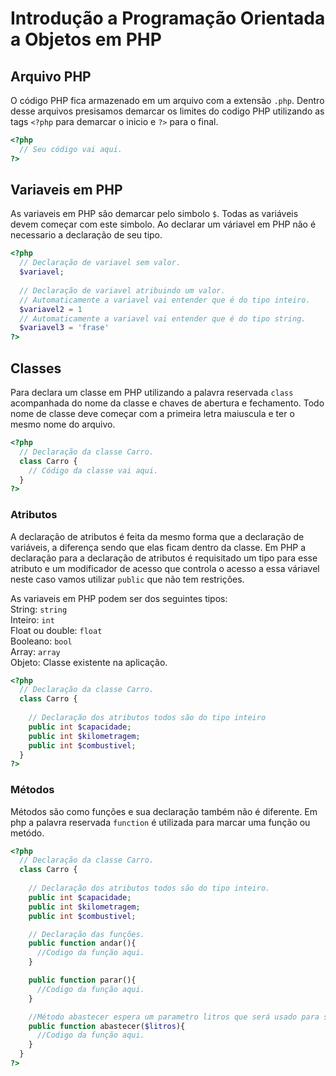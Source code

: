 # Introdução a Programação Orientada a Objetos em PHP

## Arquivo PHP

O código PHP fica armazenado em um arquivo com a extensão `.php`.
Dentro desse arquivos presisamos demarcar os limites do codigo PHP utilizando as tags `<?php` para demarcar o inicio e `?>` para o final.

```php
<?php
  // Seu código vai aqui.
?>
```

## Variaveis em PHP

As variaveis em PHP são demarcar pelo simbolo `$`.
Todas as variáveis devem começar com este simbolo.
Ao declarar um váriavel em PHP não é necessario a declaração de seu tipo.

```php
<?php
  // Declaração de variavel sem valor.
  $variavel;
  
  // Declaração de variavel atribuindo um valor.
  // Automaticamente a variavel vai entender que é do tipo inteiro.
  $variavel2 = 1
  // Automaticamente a variavel vai entender que é do tipo string.
  $variavel3 = 'frase'
?>
```

## Classes

Para declara um classe em PHP utilizando a palavra reservada `class` acompanhada do nome da classe e chaves de abertura e fechamento.
Todo nome de classe deve começar com a primeira letra maiuscula e ter o mesmo nome do arquivo.

```php
<?php
  // Declaração da classe Carro.
  class Carro {
    // Código da classe vai aqui.
  }
?>
```
### Atributos

A declaração de atributos é feita da mesmo forma que a declaração de variáveis, a diferença sendo que elas ficam dentro da classe.
Em PHP a declaração para a declaração de atributos é requisitado um tipo para esse atributo e um modificador de acesso que controla o acesso a essa váriavel neste caso vamos utilizar `public` que não tem restrições.

As variaveis em PHP podem ser dos seguintes tipos:  
String: `string`  
Inteiro: `int`  
Float ou double: `float`  
Booleano: `bool`  
Array: `array`  
Objeto: Classe existente na aplicação.

```php
<?php
  // Declaração da classe Carro.
  class Carro {
    
    // Declaração dos atributos todos são do tipo inteiro
    public int $capacidade;
    public int $kilometragem;
    public int $combustivel;
  }
?>
```
### Métodos
Métodos são como funções e sua declaração também não é diferente.
Em php a palavra reservada `function` é utilizada para marcar uma função ou metódo.

```php
<?php
  // Declaração da classe Carro.
  class Carro {
    
    // Declaração dos atributos todos são do tipo inteiro.
    public int $capacidade;
    public int $kilometragem;
    public int $combustivel;

    // Declaração das funções.
    public function andar(){
      //Codigo da função aqui.
    }

    public function parar(){
      //Codigo da função aqui.
    }

    //Método abastecer espera um parametro litros que será usado para saber a quantia a colocar no carro.
    public function abastecer($litros){
      //Codigo da função aqui.
    }
  }
?>
```